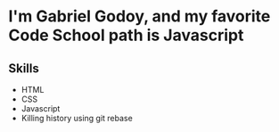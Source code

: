 # I'm Gabriel Godoy, and my favorite Code School path is Javascript

## Skills 
* HTML
* CSS
* Javascript
* Killing history using git rebase
